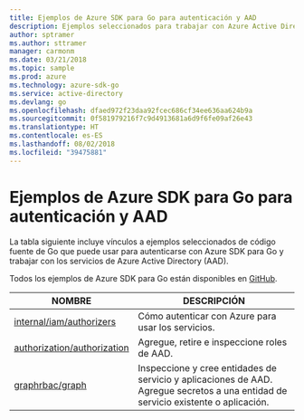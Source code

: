 ```yaml
---
title: Ejemplos de Azure SDK para Go para autenticación y AAD
description: Ejemplos seleccionados para trabajar con Azure Active Directory (AAD) y la autenticación desde Azure SDK para Go.
author: sptramer
ms.author: sttramer
manager: carmonm
ms.date: 03/21/2018
ms.topic: sample
ms.prod: azure
ms.technology: azure-sdk-go
ms.service: active-directory
ms.devlang: go
ms.openlocfilehash: dfaed972f23daa92fcec686cf34ee636aa624b9a
ms.sourcegitcommit: 0f581979216f7c9d4913681a6d9f6fe09af26e43
ms.translationtype: HT
ms.contentlocale: es-ES
ms.lasthandoff: 08/02/2018
ms.locfileid: "39475881"
---
```

# <a name="azure-sdk-for-go-samples-for-authentication-and-aad"></a>Ejemplos de Azure SDK para Go para autenticación y AAD

La tabla siguiente incluye vínculos a ejemplos seleccionados de código fuente de Go que puede usar para autenticarse con Azure SDK para Go y trabajar con los servicios de Azure Active Directory (AAD).

Todos los ejemplos de Azure SDK para Go están disponibles en [GitHub](https://github.com/Azure-Samples/azure-sdk-for-go-samples).

| NOMBRE | DESCRIPCIÓN |
|------|-------------|
| [internal/iam/authorizers](https://github.com/Azure-Samples/azure-sdk-for-go-samples/blob/master/internal/iam/authorizers.go) | Cómo autenticar con Azure para usar los servicios. |
| [authorization/authorization](https://github.com/Azure-Samples/azure-sdk-for-go-samples/blob/master/authorization/authorization.go) | Agregue, retire e inspeccione roles de AAD. |
| [graphrbac/graph](https://github.com/Azure-Samples/azure-sdk-for-go-samples/blob/master/graphrbac/graph.go) | Inspeccione y cree entidades de servicio y aplicaciones de AAD. Agregue secretos a una entidad de servicio existente o aplicación. |
